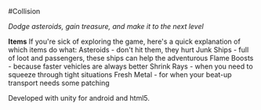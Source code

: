 #Collision

*Dodge asteroids, gain treasure, and make it to the next level*

**Items**
If you're sick of exploring the game, here's a quick explanation of which items do what:
Asteroids - don't hit them, they hurt
Junk Ships - full of loot and passengers, these ships can help the adventurous
Flame Boosts - because faster vehicles are always better
Shrink Rays - when you need to squeeze through tight situations
Fresh Metal - for when your beat-up transport needs some patching


Developed with unity for android and html5. 